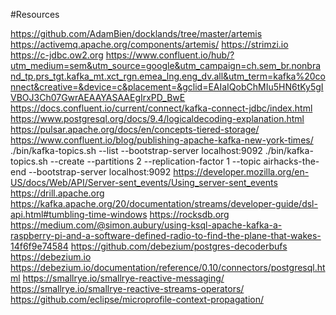 #Resources


https://github.com/AdamBien/docklands/tree/master/artemis
https://activemq.apache.org/components/artemis/
https://strimzi.io
https://c-jdbc.ow2.org
https://www.confluent.io/hub/?utm_medium=sem&utm_source=google&utm_campaign=ch.sem_br.nonbrand_tp.prs_tgt.kafka_mt.xct_rgn.emea_lng.eng_dv.all&utm_term=kafka%20connect&creative=&device=c&placement=&gclid=EAIaIQobChMIu5HN6tKy5gIVBOJ3Ch07GwrAEAAYASAAEgIrxPD_BwE
https://docs.confluent.io/current/connect/kafka-connect-jdbc/index.html
https://www.postgresql.org/docs/9.4/logicaldecoding-explanation.html
https://pulsar.apache.org/docs/en/concepts-tiered-storage/
https://www.confluent.io/blog/publishing-apache-kafka-new-york-times/
 ./bin/kafka-topics.sh --list --bootstrap-server localhost:9092
./bin/kafka-topics.sh --create --partitions 2 --replication-factor 1 --topic airhacks-the-end --bootstrap-server localhost:9092
https://developer.mozilla.org/en-US/docs/Web/API/Server-sent_events/Using_server-sent_events
https://drill.apache.org
https://kafka.apache.org/20/documentation/streams/developer-guide/dsl-api.html#tumbling-time-windows
https://rocksdb.org
https://medium.com/@simon.aubury/using-ksql-apache-kafka-a-raspberry-pi-and-a-software-defined-radio-to-find-the-plane-that-wakes-14f6f9e74584
https://github.com/debezium/postgres-decoderbufs
https://debezium.io
https://debezium.io/documentation/reference/0.10/connectors/postgresql.html
https://smallrye.io/smallrye-reactive-messaging/
https://smallrye.io/smallrye-reactive-streams-operators/
https://github.com/eclipse/microprofile-context-propagation/